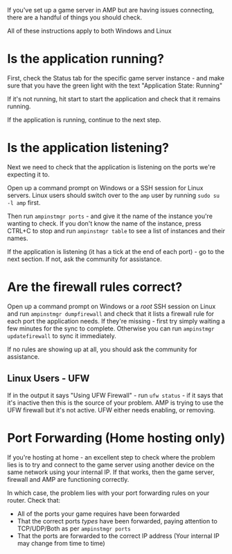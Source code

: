 If you've set up a game server in AMP but are having issues connecting, there are a handful of things you should check.

All of these instructions apply to both Windows and Linux

# Is the application running?

First, check the Status tab for the specific game server instance - and make sure that you have the green light with the text "Application State: Running"

If it's not running, hit start to start the application and check that it remains running.

If the application is running, continue to the next step.

# Is the application listening?

Next we need to check that the application is listening on the ports we're expecting it to.

Open up a command prompt on Windows or a SSH session for Linux servers. Linux users should switch over to the `amp` user by running `sudo su -l amp` first.

Then run `ampinstmgr ports` - and give it the name of the instance you're wanting to check. If you don't know the name of the instance, press CTRL+C to stop and run `ampinstmgr table` to see a list of instances and their names.

If the application is listening (it has a tick at the end of each port) - go to the next section. If not, ask the community for assistance.

# Are the firewall rules correct?

Open up a command prompt on Windows or a *root* SSH session on Linux and run `ampinstmgr dumpfirewall` and check that it lists a firewall rule for each port the application needs. If they're missing - first try simply waiting a few minutes for the sync to complete. Otherwise you can run `ampinstmgr updatefirewall` to sync it immediately.

If no rules are showing up at all, you should ask the community for assistance.

## Linux Users - UFW

If in the output it says "Using UFW Firewall" - run `ufw status` - if it says that it's inactive then this is the source of your problem. AMP is trying to use the UFW firewall but it's not active. UFW either needs enabling, or removing.

# Port Forwarding (Home hosting only)

If you're hosting at home - an excellent step to check where the problem lies is to try and connect to the game server using another device on the same network using your internal IP. If that works, then the game server, firewall and AMP are functioning correctly.

In which case, the problem lies with your port forwarding rules on your router. Check that:

* All of the ports your game requires have been forwarded
* That the correct ports *types* have been forwarded, paying attention to TCP/UDP/Both as per `ampinstmgr ports`
* That the ports are forwarded to the correct IP address (Your internal IP may change from time to time)
